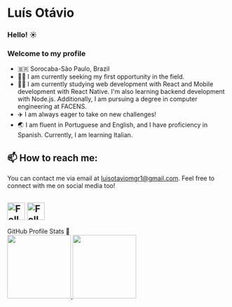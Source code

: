 # Luís Otávio

### Hello! ☀️

### Welcome to my profile

- 🇧🇷 Sorocaba-São Paulo, Brazil
- 🦸‍♂️ I am currently seeking my first opportunity in the field.
- 👨‍💻 I am currently studying web development with React and Mobile development with React Native. I'm also learning backend development with Node.js. Additionally, I am pursuing a degree in computer engineering at FACENS.
- ✈️ I am always eager to take on new challenges!
- 🌏 I am fluent in Portuguese and English, and I have proficiency in Spanish. Currently, I am learning Italian.

## 📫 How to reach me:
You can contact me via email at luisotaviomgr1@gmail.com. Feel free to connect with me on social media too!

[<img src="https://raw.githubusercontent.com/Raymo111/Raymo111/master/socials/linkedin.png" height="40em" align="center" alt="Follow me on LinkedIn" title="Follow me on LinkedIn"/>](https://www.linkedin.com/in/luisotee/?locale=en_US)
[<img src="https://raw.githubusercontent.com/Raymo111/Raymo111/master/socials/instagram.svg" height="40em" align="center" alt="Follow me on Instagram" title="Follow me on Instagram"/>](https://www.instagram.com/luisotee_/)
----
  <summary align="left">GitHub Profile Stats 🧭</summary>
  <div>
    <a href="https://github.com/Luisotee">
      <img height="145em" src="https://github-readme-stats.vercel.app/api?username=Luisotee&show_icons=true&theme=dracula&include_all_commits=true&count_private=true"/>
      <img height="145em" src="https://github-readme-stats.vercel.app/api/top-langs/?username=Luisotee&layout=compact&hide=html&langs_count=16&theme=dracula"/>
    </a>
  </div>
